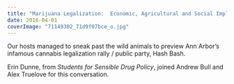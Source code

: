 ```yaml
---
title: "Marijuana Legalization:  Economic, Agricultural and Social Implications"
date: 2016-04-01
coverImage: "71149302_71d9f07bce_o.jpg"
---
```


Our hosts managed to sneak past the wild animals to preview Ann Arbor’s infamous cannabis legalization rally / public party, Hash Bash.

Erin Dunne, from _Students for Sensible Drug Policy_, joined Andrew Bull and Alex Truelove for this conversation.
